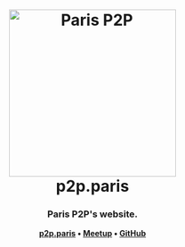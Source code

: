 <h1 align="center">
  <img src="https://p2p.paris/img/paris_p2p.svg" alt="Paris P2P" height="300px" /><br/>
  p2p.paris
</h1>

<h3 align="center">Paris P2P's website.</h3>

<p align="center"><b>
    <a href="https://p2p.paris">p2p.paris</a> •
    <a href="https://www.meetup.com/Paris-P2P/">Meetup</a> •
    <a href="https://github.com/francep2p">GitHub</a>
</b></p>
